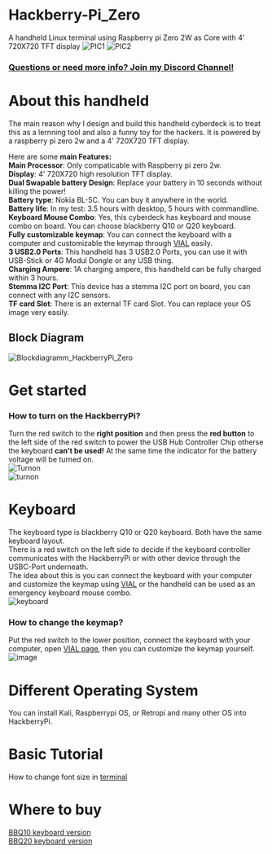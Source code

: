 # Hackberry-Pi_Zero
A handheld Linux terminal using Raspberry pi Zero 2W as Core with 4' 720X720 TFT display
![PIC1](https://github.com/user-attachments/assets/5038ae93-bd02-41cb-a2df-9c7afeaa57e3)
![PIC2](https://github.com/user-attachments/assets/19b1a504-f155-4f84-992f-cf4c463f5743)  

### [Questions or need more info? Join my Discord Channel!](https://discord.gg/WzPthAmMbP)  
# <a name='About this handheld  '>About this handheld   </a>
The main reason why I design and build this handheld cyberdeck is to treat this as a lernning tool and also a funny toy for the hackers. It is powered by a raspberry pi zero 2w and a 4' 720X720 TFT display. 

Here are some **main Features:**  
**Main Processor**: Only compaticable with Raspberry pi zero 2w.  
**Display**: 4' 720X720 high resolution TFT display.  
**Dual Swapable battery Design**: Replace your battery in 10 seconds without killing the power!  
**Battery type**: Nokia BL-5C. You can buy it anywhere in the world.  
**Battery life**: In my test: 3.5 hours with desktop, 5 hours with commandline.  
**Keyboard Mouse Combo**: Yes, this cyberdeck has keyboard and mouse combo on board. You can choose blackberry Q10 or Q20 keyboard.  
**Fully customizable keymap**: You can connect the keyboard with a computer and customizable the keymap through [VIAL](https://get.vial.today/) easily.  
**3 USB2.0 Ports**: This handheld has 3 USB2.0 Ports, you can use it with USB-Stick or 4G Modul Dongle or any USB thing.  
**Charging Ampere**: 1A charging ampere, this handheld can be fully charged within 3 hours.  
**Stemma I2C Port**: This device has a stemma I2C port on board, you can connect with any I2C sensors.  
**TF card Slot**: There is an external TF card Slot. You can replace your OS image very easily.  

## Block Diagram
![Blockdiagramm_HackberryPi_Zero](https://github.com/user-attachments/assets/e46c354c-9363-41e2-b276-73ba5900a178)


# <a name='Get started  '>Get started   </a>
### How to turn on the HackberryPi?  
Turn the red switch to the **right position** and then press the **red button** to the left side of the red switch to power the USB Hub Controller Chip otherse the keyboard **can't be used!** At the same time the indicator for the battery voltage will be turned on.    
![Turnon](https://github.com/user-attachments/assets/9e333c90-5131-4404-85bd-e2c72a7e1bd3)  
![turnon](https://github.com/ZitaoTech/Hackberry-Pi_Zero/blob/main/Picture/Turnon.gif)
# <a name='Keyboard  '>Keyboard   </a>
The keyboard type is blackberry Q10 or Q20 keyboard. Both have the same keyboard layout.  
There is a red switch on the left side to decide if the keyboard controller communicates with the HackberryPi or with other device through the USBC-Port underneath.  
The idea about this is you can connect the keyboard with your computer and customize the keymap using [VIAL](https://get.vial.today/) or the handheld can be used as an emergency keyboard mouse combo.  
![keyboard](https://github.com/user-attachments/assets/63ac5772-f248-4117-bd29-ae0b3058e1e4)
### How to change the keymap?  
Put the red switch to the lower position, connect the keyboard with your computer, open [VIAL page](https://vial.rocks/), then you can customize the keymap yourself.  
![image](https://github.com/user-attachments/assets/7c4e9b53-7a00-4cdd-b0b7-751647f76f6b)


# <a name='Different Operating System  '>Different Operating System   </a>
You can install Kali, Raspberrypi OS, or Retropi and many other OS into HackberryPi.
# <a name='Basic Tutorial  '>Basic Tutorial   </a>
How to change font size in [terminal](https://askubuntu.com/questions/173220/how-do-i-change-the-font-or-the-font-size-in-the-tty-console)

# <a name='Where to buy  '>Where to buy   </a>
[BBQ10 keyboard version](https://www.tindie.com/products/zitaotech/hackberrypi-cyberdeck-handheld-with-bbq10-keyboard/)  
[BBQ20 keyboard version](https://www.tindie.com/products/zitaotech/hackberrypi-cyberdeck-handheld-with-bbq20-keyboard/)
